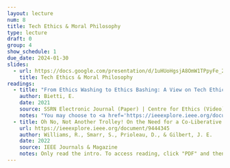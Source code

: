```yaml
---
layout: lecture
num: 8
title: Tech Ethics & Moral Philosophy
type: lecture
draft: 0
group: 4
show_schedule: 1
due_date: 2024-01-30
slides:
  - url: https://docs.google.com/presentation/d/1uHUoHgsjA8OmW1TPpyFe_2s9u6y0OBAvEb9xZUv7BYI/edit?usp=sharing
    title: Tech Ethics & Moral Philosophy
readings:
  - title: "From Ethics Washing to Ethics Bashing: A View on Tech Ethics from Within Moral Philosophy"
    author: Bietti, E.
    date: 2021
    source: SSRN Electronic Journal (Paper) | Centre for Ethics (Video)
    notes: "You may choose to <a href='https://ieeexplore.ieee.org/document/9684746'>read the paper</a> or <a href='https://www.youtube.com/watch?v=6Z-U6zkAHCA'>watch the author's lecture on it</a>."
  - title: Oh No, Not Another Trolley! On the Need for a Co-Liberative Consciousness in CS Pedagogy
    url: https://ieeexplore.ieee.org/document/9444345
    author: Williams, R., Smarr, S., Prioleau, D., & Gilbert, J. E.
    date: 2022
    source: IEEE Journals & Magazine
    notes: Only read the intro. To access reading, click "PDF" and then "Access through your institution". Once you find Northwestern, you should be redirected to logging in and should be able to access the reading.
---
```


